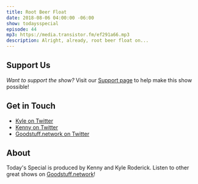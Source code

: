 ```yaml
---
title: Root Beer Float
date: 2018-08-06 04:00:00 -06:00
show: todaysspecial
episode: 44
mp3: https://media.transistor.fm/ef291a66.mp3
description: Alright, already, root beer float on...
---
```



## Support Us
*Want to support the show?* Visit our [Support page](https://goodstuff.network/support) to help make this show possible!

## Get in Touch
- [Kyle on Twitter](http://twitter.com/dogburps)
- [Kenny on Twitter](http://twitter.com/kennyroderick_)
- [Goodstuff.network on Twitter](http://twitter.com/goodstufffm)
## About

Today's Special is produced by Kenny and Kyle Roderick. Listen to other great shows on [Goodstuff.network](http://goodstuff.network/shows)!